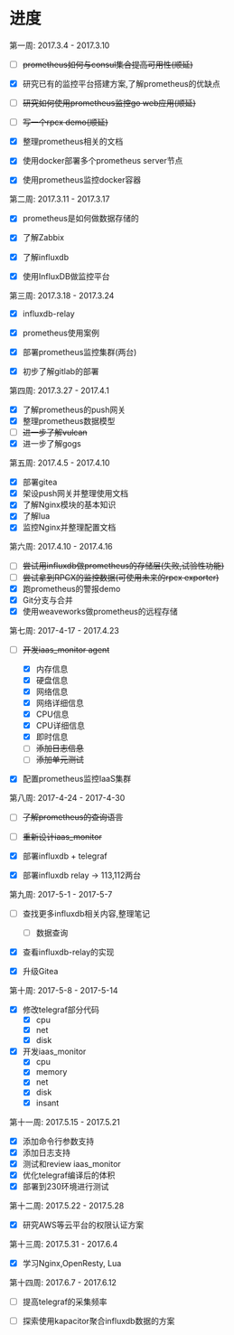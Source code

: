 # 进度

第一周: 2017.3.4 - 2017.3.10

- [ ] ~~prometheus如何与consul集合提高可用性(顺延)~~

- [x] 研究已有的监控平台搭建方案,了解prometheus的优缺点

- [ ] ~~研究如何使用prometheus监控go web应用(顺延)~~

- [ ] ~~写一个rpcx demo(顺延)~~

- [x] 整理prometheus相关的文档

- [x] 使用docker部署多个prometheus server节点

- [x] 使用prometheus监控docker容器


第二周: 2017.3.11 - 2017.3.17

- [x] prometheus是如何做数据存储的

- [x] 了解Zabbix

- [x] 了解influxdb

- [x] 使用InfluxDB做监控平台

第三周: 2017.3.18 - 2017.3.24

- [x] influxdb-relay

- [x] prometheus使用案例

- [x] 部署prometheus监控集群(两台)

- [x] 初步了解gitlab的部署

第四周: 2017.3.27 - 2017.4.1

- [x] 了解prometheus的push网关
- [x] 整理prometheus数据模型
- [ ] ~~进一步了解vulcan~~
- [x] 进一步了解gogs

第五周: 2017.4.5 - 2017.4.10

- [x] 部署gitea
- [x] 架设push网关并整理使用文档
- [x] 了解Nginx模块的基本知识
- [x] 了解lua
- [x] 监控Nginx并整理配置文档

第六周: 2017.4.10 - 2017.4.16

- [ ] ~~尝试用influxdb做prometheus的存储层(失败,试验性功能)~~
- [ ] ~~尝试拿到RPCX的监控数据(可使用未来的rpcx exporter)~~
- [x] 跑prometheus的警报demo
- [x] Git分支与合并
- [x] 使用weaveworks做prometheus的远程存储

第七周: 2017-4-17 - 2017.4.23

- [ ] ~~开发iaas_monitor agent~~

    - [x] 内存信息
    - [x] 硬盘信息
    - [x] 网络信息
    - [x] 网络详细信息
    - [x] CPU信息
    - [x] CPU详细信息
    - [x] 即时信息
    - [ ] ~~添加日志信息~~
    - [ ] ~~添加单元测试~~

- [x] 配置prometheus监控IaaS集群 

第八周: 2017-4-24 - 2017-4-30

- [ ] ~~了解prometheus的查询语言~~

- [ ] ~~重新设计iaas_monitor~~

- [x] 部署influxdb + telegraf

- [x] 部署influxdb relay -> 113,112两台

第九周: 2017-5-1 - 2017-5-7

- [ ] 查找更多influxdb相关内容,整理笔记
    - [ ] 数据查询

- [x] 查看influxdb-relay的实现

- [x] 升级Gitea

第十周: 2017-5-8 - 2017-5-14

- [x] 修改telegraf部分代码
    - [x] cpu
    - [x] net
    - [x] disk

- [x] 开发iaas_monitor
    - [x] cpu
    - [x] memory
    - [x] net
    - [x] disk
    - [x] insant

第十一周: 2017.5.15 - 2017.5.21

- [x] 添加命令行参数支持
- [x] 添加日志支持
- [x] 测试和review iaas_monitor
- [x] 优化telegraf编译后的体积
- [x] 部署到230环境进行测试

第十二周: 2017.5.22 - 2017.5.28

- [x] 研究AWS等云平台的权限认证方案

第十三周: 2017.5.31 - 2017.6.4

- [x] 学习Nginx,OpenResty, Lua

第十四周: 2017.6.7 - 2017.6.12

- [ ] 提高telegraf的采集频率

- [ ] 探索使用kapacitor聚合influxdb数据的方案
